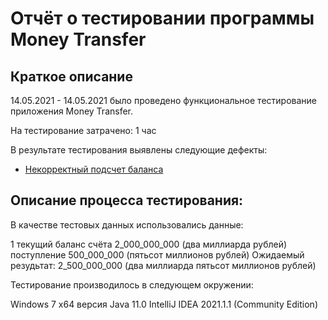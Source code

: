# Отчёт о тестировании программы Money Transfer

## Краткое описание

14.05.2021 - 14.05.2021 было проведено функциональное тестирование приложения Money Transfer.

На тестирование затрачено: 1 час

В результате тестирования выявлены следующие дефекты:

* [Некорректный подсчет баланса](https://github.com/KaterinaKu1/DZ_1.2/issues/1#issue-892705165/ "Некорректный подсчет баланса после пополнения счета")


## Описание процесса тестирования:

В качестве тестовых данных использовались данные:

1 текущий баланс счёта 2_000_000_000 (два миллиарда рублей)
  поступление 500_000_000 (пятьсот миллионов рублей)
  Ожидаемый резудьтат: 2_500_000_000 (два миллиарда пятьсот миллионов рублей)
  
Тестирование производилось в следующем окружении:

Windows 7 x64
версия Java 11.0
IntelliJ IDEA 2021.1.1 (Community Edition)